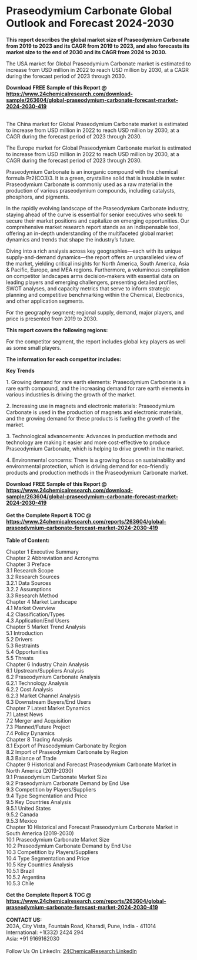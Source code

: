 <h1>Praseodymium Carbonate Global Outlook and Forecast 2024-2030</h1><p><strong>This report describes the global market size of Praseodymium Carbonate from 2019 to 2023 and its CAGR from 2019 to 2023, and also forecasts its market size to the end of 2030 and its CAGR from 2024 to 2030.</strong></p><p>
</p><p>The USA market for Global Praseodymium Carbonate market is estimated to increase from USD million in 2022 to reach USD million by 2030, at a CAGR during the forecast period of 2023 through 2030.</p><div><b>Download FREE Sample of this Report @ 
            <a href="https://www.24chemicalresearch.com/download-sample/263604/global-praseodymium-carbonate-forecast-market-2024-2030-419">
            https://www.24chemicalresearch.com/download-sample/263604/global-praseodymium-carbonate-forecast-market-2024-2030-419</a></b></div><br><p>
</p><p>The China market for Global Praseodymium Carbonate market is estimated to increase from USD million in 2022 to reach USD million by 2030, at a CAGR during the forecast period of 2023 through 2030.</p><p>
</p><p>The Europe market for Global Praseodymium Carbonate market is estimated to increase from USD million in 2022 to reach USD million by 2030, at a CAGR during the forecast period of 2023 through 2030.</p><p>
</p><p>Praseodymium Carbonate is an inorganic compound with the chemical formula Pr2(CO3)3. It is a green, crystalline solid that is insoluble in water. Praseodymium Carbonate is commonly used as a raw material in the production of various praseodymium compounds, including catalysts, phosphors, and pigments.</p><p>
</p><p>
In the rapidly evolving landscape of the Praseodymium Carbonate industry, staying ahead of the curve is essential for senior executives who seek to secure their market positions and capitalize on emerging opportunities. Our comprehensive market research report stands as an indispensable tool, offering an in-depth understanding of the multifaceted global market dynamics and trends that shape the industry’s future.</p><p>
</p><p>
Diving into a rich analysis across key geographies—each with its unique supply-and-demand dynamics—the report offers an unparalleled view of the market, yielding critical insights for North America, South America, Asia &amp; Pacific, Europe, and MEA regions. Furthermore, a voluminous compilation on competitor landscapes arms decision-makers with essential data on leading players and emerging challengers, presenting detailed profiles, SWOT analyses, and capacity metrics that serve to inform strategic planning and competitive benchmarking within the Chemical, Electronics, and other application segments.</p><p>
</p><p>
For the geography segment; regional supply, demand, major players, and price is presented from 2019 to 2030.</p><p>
</p><p>
<strong>This report covers the following regions:</strong></p><p>
</p><p>
</p><p>
For the competitor segment, the report includes global key players as well as some small players.</p><p>
</p><p>
<strong>The information for each competitor includes:</strong></p><p>
</p><p>
</p><p>
</p><p>
</p><p>
<strong>Key Trends</strong></p><p>
1. Growing demand for rare earth elements: Praseodymium Carbonate is a rare earth compound, and the increasing demand for rare earth elements in various industries is driving the growth of the market.</p><p>
2. Increasing use in magnets and electronic materials: Praseodymium Carbonate is used in the production of magnets and electronic materials, and the growing demand for these products is fueling the growth of the market.</p><p>
3. Technological advancements: Advances in production methods and technology are making it easier and more cost-effective to produce Praseodymium Carbonate, which is helping to drive growth in the market.</p><p>
4. Environmental concerns: There is a growing focus on sustainability and environmental protection, which is driving demand for eco-friendly products and production methods in the Praseodymium Carbonate market.</p><div><b>Download FREE Sample of this Report @ 
            <a href="https://www.24chemicalresearch.com/download-sample/263604/global-praseodymium-carbonate-forecast-market-2024-2030-419">
            https://www.24chemicalresearch.com/download-sample/263604/global-praseodymium-carbonate-forecast-market-2024-2030-419</a></b></div><br><div><b>Get the Complete Report & TOC @ 
            <a href="https://www.24chemicalresearch.com/reports/263604/global-praseodymium-carbonate-forecast-market-2024-2030-419">
            https://www.24chemicalresearch.com/reports/263604/global-praseodymium-carbonate-forecast-market-2024-2030-419</a></b></div><br>
            <b>Table of Content:</b><p>Chapter 1 Executive Summary<br />
Chapter 2 Abbreviation and Acronyms<br />
Chapter 3 Preface<br />
3.1 Research Scope<br />
3.2 Research Sources<br />
3.2.1 Data Sources<br />
3.2.2 Assumptions<br />
3.3 Research Method<br />
Chapter 4 Market Landscape<br />
4.1 Market Overview<br />
4.2 Classification/Types<br />
4.3 Application/End Users<br />
Chapter 5 Market Trend Analysis<br />
5.1 Introduction<br />
5.2 Drivers<br />
5.3 Restraints<br />
5.4 Opportunities<br />
5.5 Threats<br />
Chapter 6 Industry Chain Analysis<br />
6.1 Upstream/Suppliers Analysis<br />
6.2 Praseodymium Carbonate Analysis<br />
6.2.1 Technology Analysis<br />
6.2.2 Cost Analysis<br />
6.2.3 Market Channel Analysis<br />
6.3 Downstream Buyers/End Users<br />
Chapter 7 Latest Market Dynamics<br />
7.1 Latest News<br />
7.2 Merger and Acquisition<br />
7.3 Planned/Future Project<br />
7.4 Policy Dynamics<br />
Chapter 8 Trading Analysis<br />
8.1 Export of Praseodymium Carbonate by Region<br />
8.2 Import of Praseodymium Carbonate by Region<br />
8.3 Balance of Trade<br />
Chapter 9 Historical and Forecast Praseodymium Carbonate Market in North America (2019-2030)<br />
9.1 Praseodymium Carbonate Market Size<br />
9.2 Praseodymium Carbonate Demand by End Use<br />
9.3 Competition by Players/Suppliers<br />
9.4 Type Segmentation and Price<br />
9.5 Key Countries Analysis<br />
9.5.1 United States<br />
9.5.2 Canada<br />
9.5.3 Mexico<br />
Chapter 10 Historical and Forecast Praseodymium Carbonate Market in South America (2019-2030)<br />
10.1 Praseodymium Carbonate Market Size<br />
10.2 Praseodymium Carbonate Demand by End Use<br />
10.3 Competition by Players/Suppliers<br />
10.4 Type Segmentation and Price<br />
10.5 Key Countries Analysis<br />
10.5.1 Brazil<br />
10.5.2 Argentina<br />
10.5.3 Chile<br />
</p><div><b>Get the Complete Report & TOC @ 
            <a href="https://www.24chemicalresearch.com/reports/263604/global-praseodymium-carbonate-forecast-market-2024-2030-419">
            https://www.24chemicalresearch.com/reports/263604/global-praseodymium-carbonate-forecast-market-2024-2030-419</a></b></div><br><b>CONTACT US:</b><br>
            203A, City Vista, Fountain Road, Kharadi, Pune, India - 411014<br>
            International: +1(332) 2424 294<br>
            Asia: +91 9169162030 <br><br>
            Follow Us On LinkedIn: <a href="https://www.linkedin.com/company/24chemicalresearch/">24ChemicalResearch LinkedIn</a>